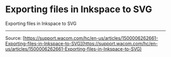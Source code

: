 # Exporting files in Inkspace to SVG

Exporting files in Inkspace to SVG

---
Source: [https://support.wacom.com/hc/en-us/articles/1500006262661-Exporting-files-in-Inkspace-to-SVG](https://support.wacom.com/hc/en-us/articles/1500006262661-Exporting-files-in-Inkspace-to-SVG)
